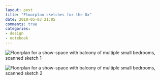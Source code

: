 ```yaml
---
layout: post
title: "Floorplan sketches for the Ox"
date: 2010-05-03 21:05
comments: true
categories:
- design
- notebook
---
```


![Floorplan for a show-space with balcony of multiple small bedrooms, scanned sketch 1](https://farm6.staticflickr.com/5595/14797950236_c8f09c8a18_c.jpg)

![Floorplan for a show-space with balcony of multiple small bedrooms, scanned sketch 2](https://farm6.staticflickr.com/5574/14818479364_84bb4a7e46_c.jpg)